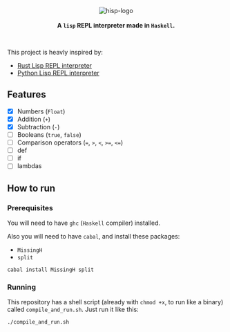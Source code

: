 <p align="center">
  <img src="https://user-images.githubusercontent.com/15306309/57203245-c734c000-6f84-11e9-878d-985be42faf8f.png" alt="hisp-logo" />
  <br />
  <br />
  <b>A <code>lisp</code> REPL interpreter made in <code>Haskell</code>.</b>
</p>

<br />

This project is heavly inspired by:

- [Rust Lisp REPL interpreter](https://m.stopa.io/risp-lisp-in-rust-90a0dad5b116)
- [Python Lisp REPL interpreter](https://norvig.com/lispy.html)

## Features

- [x] Numbers (`Float`)
- [x] Addition (`+`)
- [x] Subtraction (`-`)
- [ ] Booleans (`true`, `false`)
- [ ] Comparison operators (`=`, `>`, `<`, `>=`, `<=`)
- [ ] def
- [ ] if
- [ ] lambdas

## How to run

### Prerequisites

You will need to have `ghc` (`Haskell` compiler) installed.

Also you will need to have `cabal`, and install these packages:

- `MissingH`
- `split`

```shell
cabal install MissingH split
```

### Running

This repository has a shell script (already with `chmod +x`, to run like a binary) called `compile_and_run.sh`. Just run it like this:


```shell
./compile_and_run.sh
```

